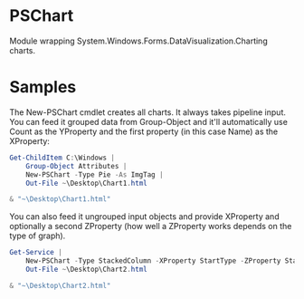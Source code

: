# PSChart
Module wrapping System.Windows.Forms.DataVisualization.Charting charts.

# Samples

The New-PSChart cmdlet creates all charts. It always takes pipeline input. You can feed it grouped data from Group-Object and it'll automatically use Count as the YProperty and the first property (in this case Name) as the XProperty:

```powershell
Get-ChildItem C:\Windows |
    Group-Object Attributes |
    New-PSChart -Type Pie -As ImgTag |
    Out-File ~\Desktop\Chart1.html

& "~\Desktop\Chart1.html"
```

You can also feed it ungrouped input objects and provide XProperty and optionally a second ZProperty (how well a ZProperty works depends on the type of graph).
```powershell
Get-Service |
    New-PSChart -Type StackedColumn -XProperty StartType -ZProperty Status -UngroupedInput -As ImgTag |
    Out-File ~\Desktop\Chart2.html

& "~\Desktop\Chart2.html"
```
